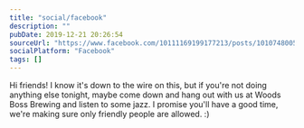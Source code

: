 ```yaml
---
title: "social/facebook"
description: ""
pubDate: 2019-12-21 20:26:54
sourceUrl: "https://www.facebook.com/10111169199177213/posts/10107480051773183"
socialPlatform: "Facebook"
tags: []
---
```


Hi friends! I know it's down to the wire on this, but if you're not doing anything else tonight, maybe come down and hang out with us at Woods Boss Brewing and listen to some jazz. I promise you'll have a good time, we're making sure only friendly people are allowed. :)
